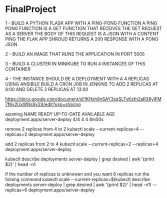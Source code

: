 # FinalProject

1 - BUILD A PYTHON FLASK APP WITH A PING-PONG FUNCTION
    A PING PONG FUNCTION IS A GET FUNCTION THAT RECEIVES THE GET
    REQUEST AS A SERVER
    THE BODY OF THIS REQUEST IS A JSON WITH A CONTENT PING
    THE FLAK APP SHROUD RETURNS A 200 RESPONSE WITH A PONG JSON

2 - BUILD AN IMAGE THAT RUNS THE APPLICATION IN PORT 5005

3 - BUILD A CLUSTER IN MINIKUBE TO RUN 4 INSTANCES OF THIS CONTAINER

4 - THE INSTANCE SHOULD BE A DEPLOYMENT WITH A 4 REPLICAS
    USING ANSIBILE BUILD A CRON JOB IN JENKINS TO ADD 2 REPLICAS AT
    8:00 AND DELETE 2 REPLICAS AT 13:00


https://docs.google.com/document/d/1KHsh9nSAY3sqSLTvKzfn2aR38yIFM7f6y2UxWNs9v24/edit?usp=sharing

asuming 
NAME                            READY   UP-TO-DATE   AVAILABLE   AGE
deployment.apps/server-deploy   4/4     4            4           8m50s

remove 2 replicas  from 4  to 2
kubectl scale --current-replicas=4 --replicas=2 deployment.apps/server-deploy

add 2 replicas from 2 to 4
kubectl scale --current-replicas=2 --replicas=4 deployment.apps/server-deploy

 kubectl describe deployments server-deploy | grep desired | awk '{print $2}' | head -n1

if the number of replicas is unknowen  and you want 6 replicas
run the foloing command 
  kubectl scale --current-replicas=$(kubectl describe deployments server-deploy | grep desired | awk '{print $2}' | head -n1) --replicas=6 deployment.apps/server-deploy



